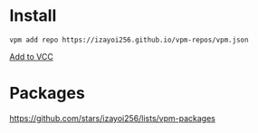 # Install

`vpm add repo https://izayoi256.github.io/vpm-repos/vpm.json`

[Add to VCC](https://izayoi256.github.io/vpm-repos/redirect.html)

# Packages

https://github.com/stars/izayoi256/lists/vpm-packages
